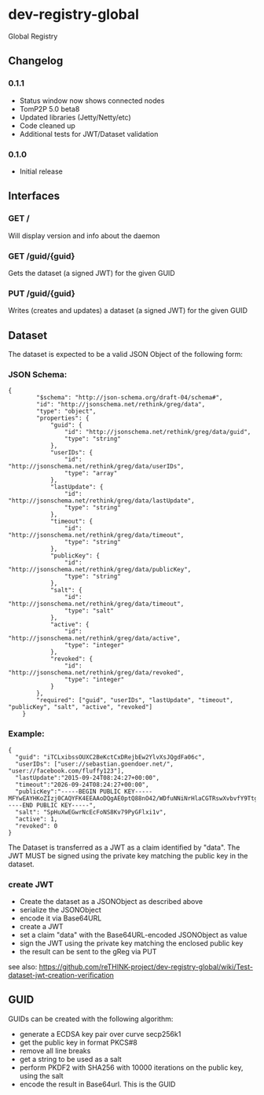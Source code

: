 # dev-registry-global
Global Registry

## Changelog

### 0.1.1

- Status window now shows connected nodes
- TomP2P 5.0 beta8
- Updated libraries (Jetty/Netty/etc)
- Code cleaned up
- Additional tests for JWT/Dataset validation

### 0.1.0

- Initial release

## Interfaces

### GET /

Will display version and info about the daemon

### GET /guid/{guid}

Gets the dataset (a signed JWT) for the given GUID

### PUT /guid/{guid}

Writes (creates and updates) a dataset (a signed JWT) for the given GUID

## Dataset

The dataset is expected to be a valid JSON Object of the following form:

### JSON Schema:

```
{
		"$schema": "http://json-schema.org/draft-04/schema#",
		"id": "http://jsonschema.net/rethink/greg/data",
		"type": "object",
		"properties": {
			"guid": {
				"id": "http://jsonschema.net/rethink/greg/data/guid",
				"type": "string"
			},
			"userIDs": {
				"id": "http://jsonschema.net/rethink/greg/data/userIDs",
				"type": "array"
			},
			"lastUpdate": {
				"id": "http://jsonschema.net/rethink/greg/data/lastUpdate",
				"type": "string"
			},
			"timeout": {
				"id": "http://jsonschema.net/rethink/greg/data/timeout",
				"type": "string"
			},
			"publicKey": {
				"id": "http://jsonschema.net/rethink/greg/data/publicKey",
				"type": "string"
			},
			"salt": {
				"id": "http://jsonschema.net/rethink/greg/data/timeout",
				"type": "salt"
			},
			"active": {
				"id": "http://jsonschema.net/rethink/greg/data/active",
				"type": "integer"
			},
			"revoked": {
				"id": "http://jsonschema.net/rethink/greg/data/revoked",
				"type": "integer"
			}
		},
		"required": ["guid", "userIDs", "lastUpdate", "timeout", "publicKey", "salt", "active", "revoked"]
	}
```

### Example:

```
{
  "guid": "iTCLxibssOUXC2BeKctCxDRejbEw2YlvXsJQgdFa06c",
  "userIDs": ["user://sebastian.goendoer.net/", "user://facebook.com/fluffy123"],
  "lastUpdate":"2015-09-24T08:24:27+00:00",
  "timeout":"2026-09-24T08:24:27+00:00",
  "publicKey":"-----BEGIN PUBLIC KEY-----MFYwEAYHKoZIzj0CAQYFK4EEAAoDQgAE0ptQ88nO42/WDfuNNiNrHlaCGTRswXvbvfY9Ttg9RkVfqhBVKK+V1tHkNPp/WRzIQKwLKDgAzujAxzN8LhI7Hg==-----END PUBLIC KEY-----",
  "salt": "SpHuXwEGwrNcEcFoNS8Kv79PyGFlxi1v",
  "active": 1,
  "revoked": 0
}
```

The Dataset is transferred as a JWT as a claim identified by "data". The JWT MUST be signed using the private key matching the public key in the dataset.

### create JWT

- Create the dataset as a JSONObject as described above
- serialize the JSONObject
- encode it via Base64URL
- create a JWT
- set a claim "data" with the Base64URL-encoded JSONObject as value
- sign the JWT using the private key matching the enclosed public key
- the result can be sent to the gReg via PUT

see also: https://github.com/reTHINK-project/dev-registry-global/wiki/Test-dataset-jwt-creation-verification

## GUID

GUIDs can be created with the following algorithm: 

- generate a ECDSA key pair over curve secp256k1
- get the public key in format PKCS#8
- remove all line breaks
- get a string to be used as a salt
- perform PKDF2 with SHA256 with 10000 iterations on the public key, using the salt
- encode the result in Base64url. This is the GUID
